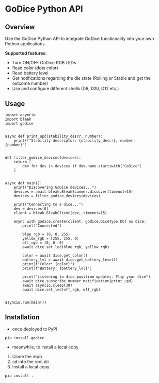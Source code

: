 
# GoDice Python API

## Overview

Use the GoDice Python API to integrate GoDice functionality into your own Python applications

**Supported features:**

* Turn ON/OFF GoDice RGB LEDs
* Read color (dots color)
* Read battery level
* Get notifications regarding the die state (Rolling or Stable and get the outcome number)
* Use and configure different shells (D6, D20, D12 etc.)


## Usage

```
import asyncio
import bleak
import godice


async def print_upd(stability_descr, number):
    print(f"Stability descriptor: {stability_descr}, number: {number}")


def filter_godice_devices(devices):
    return [
        dev for dev in devices if dev.name.startswith("GoDice")
    ]


async def main():
    print("Discovering GoDice devices...")
    devices = await bleak.BleakScanner.discover(timeout=10)
    devices = filter_godice_devices(devices)

    print("Connecting to a dice...")
    dev = devices[0]
    client = bleak.BleakClient(dev, timeout=15)
    
    async with godice.create(client, godice.DiceType.D6) as dice:
        print("Connected")

        blue_rgb = (0, 0, 255)
        yellow_rgb = (255, 255, 0)
        off_rgb = (0, 0, 0)
        await dice.set_led(blue_rgb, yellow_rgb)

        color = await dice.get_color()
        battery_lvl = await dice.get_battery_level()
        print(f"Color: {color}")
        print(f"Battery: {battery_lvl}")
        
        print("Listening to dice position updates. Flip your dice")
        await dice.subscribe_number_notification(print_upd)
        await asyncio.sleep(30)
        await dice.set_led(off_rgb, off_rgb)


asyncio.run(main())
```

## Installation

- once deployed to PyPI

```
pip install godice
```

- meanwhile, to install a local copy
1. Clone the repo
2. cd into the root dir
3. Install a local copy
```
pip install .
```
